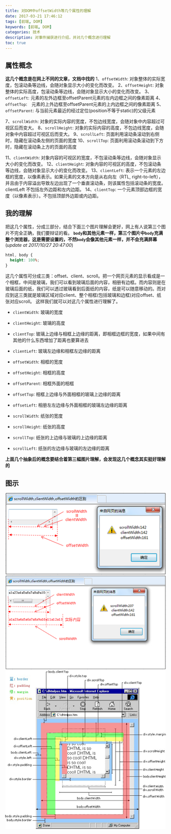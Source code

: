```yaml
---
title: 对DOM中offsetWidth等几个属性的理解
date: 2017-03-21 17:46:12
tags: [前端, DOM]
keywords: [前端, DOM]
categories: 技术
description: 对事件捕获进行介绍，并对几个概念进行理解
toc: true
---
```

## 属性概念
**这几个概念是在网上不同的文章，文档中找的**
1、`offsetWidth`: 对象整体的实际宽度，包滚动条等边线，会随对象显示大小的变化而改变。
2、`offsetHeight`: 对象整体的实际高度，包滚动条等边线，会随对象显示大小的变化而改变。
3、`offsetLeft`: 元素的左外边框至offsetParent元素的左内边框之间的像素距离
4、`offsetTop`:　元素的上外边框至offsetParent元素的上内边框之间的像素距离
5、`offsetParent`: 与当前元素最近的经过定位(position不等于static)的父级元素

7、`scrollWidth`: 对象的实际内容的宽度，不包边线宽度，会随对象中内容超过可视区后而变大。
8、`scrollHeight`: 对象的实际内容的高度，不包边线宽度，会随对象中内容超过可视区后而变大。
9、`scrollLeft`: 页面利用滚动条滚动到右侧时，隐藏在滚动条左侧的页面的宽度
10、`scrollTop`: 页面利用滚动条滚动到下方时，隐藏在滚动条上方的页面的高度

11、`clientWidth`: 对象内容的可视区的宽度，不包滚动条等边线，会随对象显示大小的变化而改变。
12、`clientHeight`: 对象内容的可视区的高度，不包滚动条等边线，会随对象显示大小的变化而改变。
13、`clientLeft`: 表示一个元素的左边框的宽度，以像素表示。如果元素的文本方向是从右向左（RTL, right-to-left），并且由于内容溢出导致左边出现了一个垂直滚动条，则该属性包括滚动条的宽度。clientLeft 不包括左外边距和左内边距。
14、`clientTop`: 一个元素顶部边框的宽度（以像素表示）。不包括顶部外边距或内边距。

## 我的理解
把这几个属性，分成三部分，结合下面三个图片理解会更好，网上有人说第三个图片不完全正确，我们要辩证的看。
**`body`和其他元素一样，第三个图片中`body`充满整个浏览器，这是需要设置的，不然`body`会像其他元素一样，并不会充满屏幕**(*update at 2017/10/27 20:47:00*)
```css
html, body {
  height: 100%;
}
```
这几个属性可分成三类：offset、client、scroll。把一个网页元素的显示看成是一个相框，中间是玻璃，我们可以看到玻璃后面的内容，相册有边框。而内容则是在玻璃后面的纸，我们可以透过玻璃看到后面纸的内容，纸是可以随意移动的。而对应到这三类就是玻璃区域对应client、整个相框(包括玻璃和边框)对应offset、纸张对应scroll。
这样我们就可以对这几个属性进行理解了。
* `clientWidth`: 玻璃的宽度
* `clientHeight`: 玻璃的高度
* `clientTop`: 玻璃上边缘与相框上边缘的距离，即相框边框的宽度，如果中间有其他的什么东西增加了距离也要算进去
* `clientLeft`: 玻璃左边缘和相框左边缘的距离


* `offsetWidth`: 相框的宽度
* `offsetHeight`: 相框的高度
* `offsetParent`: 相框外面的相框
* `offsetTop`: 相框上边缘与外面相框的玻璃上边缘的距离
* `offsetLeft`: 相册左左边缘与外面相框的玻璃左边缘的距离


* `scrollWidth`: 纸张的宽度
* `scrollHeight`: 纸张的高度
* `scrollTop`: 纸张的上边缘与玻璃的上边缘的距离
* `scrollLeft`: 纸张的左边缘与玻璃的左边缘的距离


**上面几个抽象后的概念要结合着第三幅图片理解，会发现这几个概念其实挺好理解的**

## 图示
![](对DOM中offsetWidth等几个属性的理解/1.png)
![](对DOM中offsetWidth等几个属性的理解/2.png)
![](对DOM中offsetWidth等几个属性的理解/3.jpg)
